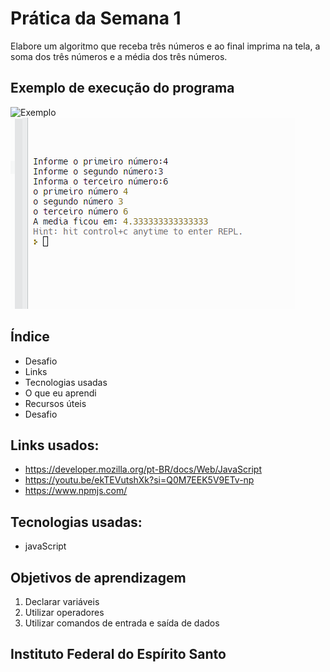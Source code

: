 # Prática da Semana 1
  
Elabore um algoritmo que receba três números e ao final imprima na tela, a soma dos três números e a média dos três números.

  ## Exemplo de execução do programa
  
  ![Exemplo](assets/jsc.png)
 <img src=".lesson/assets/jsc.png" alt="Telas" />

 
## Índice

- Desafio
- Links
- Tecnologias usadas
- O que eu aprendi
- Recursos úteis
- Desafio

## Links usados:

- https://developer.mozilla.org/pt-BR/docs/Web/JavaScript
- https://youtu.be/ekTEVutshXk?si=Q0M7EEK5V9ETv-np
- https://www.npmjs.com/


## Tecnologias usadas:
- javaScript 


 ## Objetivos de aprendizagem
  1. Declarar variáveis
  2. Utilizar operadores
  3. Utilizar comandos de entrada e saída de dados
  ## Instituto Federal do Espírito Santo

